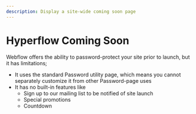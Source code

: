 ```yaml
---
description: Display a site-wide coming soon page
---
```


# Hyperflow Coming Soon

Webflow offers the ability to password-protect your site prior to launch, but it has limitations;

* It uses the standard Password utility page, which means you cannot separately customize it from other Password-page uses
* It has no built-in features like
  * Sign up to our mailing list to be notified of site launch
  * Special promotions
  * Countdown&#x20;

